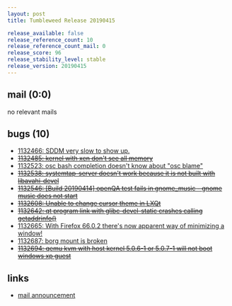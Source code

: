 ```yaml
---
layout: post
title: Tumbleweed Release 20190415

release_available: false
release_reference_count: 10
release_reference_count_mail: 0
release_score: 96
release_stability_level: stable
release_version: 20190415
---
```


## mail (0:0)

no relevant mails

## bugs (10)

<!--more-->

- [1132466: SDDM very slow to show up.](https://bugzilla.opensuse.org/show_bug.cgi?id=1132466)
- ~~[1132485: kernel with xen  don't see all memory](https://bugzilla.opensuse.org/show_bug.cgi?id=1132485)~~
- [1132523: osc bash completion doesn't know about "osc blame"](https://bugzilla.opensuse.org/show_bug.cgi?id=1132523)
- ~~[1132538: systemtap-server doesn't work because it is not built with libavahi-devel](https://bugzilla.opensuse.org/show_bug.cgi?id=1132538)~~
- ~~[1132546: \[Build 20190414\] openQA test fails in gnome_music - gnome music does not start](https://bugzilla.opensuse.org/show_bug.cgi?id=1132546)~~
- ~~[1132608: Unable to change cursor theme in LXQt](https://bugzilla.opensuse.org/show_bug.cgi?id=1132608)~~
- ~~[1132642: qt program link with glibc-devel-static crashes calling getaddrinfo()](https://bugzilla.opensuse.org/show_bug.cgi?id=1132642)~~
- [1132665: With Firefox 66.0.2 there's now apparent way of minimizing a window!](https://bugzilla.opensuse.org/show_bug.cgi?id=1132665)
- [1132687: borg mount is broken](https://bugzilla.opensuse.org/show_bug.cgi?id=1132687)
- ~~[1132694: qemu kvm with host kernel 5.0.6-1 or 5.0.7-1 will not boot windows xp guest](https://bugzilla.opensuse.org/show_bug.cgi?id=1132694)~~



## links

- [mail announcement](https://lists.opensuse.org/opensuse-factory/2019-04/msg00292.html)
